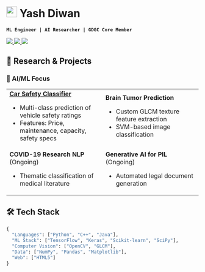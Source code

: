 # <img src="https://raw.githubusercontent.com/FortAwesome/Font-Awesome/6.x/svgs/solid/code.svg" width="28px"> Yash Diwan  
**`ML Engineer | AI Researcher | GDGC Core Member`**  

<p align="left">
  <a href="http://www.linkedin.com/in/yash-diwan-97b672282">
    <img src="https://img.shields.io/badge/LinkedIn-0A66C2?style=for-the-badge&logo=linkedin&logoColor=white">
  </a>
  <a href="https://github.com/yashdiwan12">
    <img src="https://img.shields.io/badge/GitHub-181717?style=for-the-badge&logo=github&logoColor=white">
  </a>
  <a href="mailto:diwanyash12@gmail.com">
    <img src="https://img.shields.io/badge/Email-EA4335?style=for-the-badge&logo=gmail&logoColor=white">
  </a>
</p>

## 🔬 Research & Projects

### 🧠 AI/ML Focus
<table width="100%">
  <tr>
    <td width="50%">
      <strong><a href="https://github.com/yashdiwan12/Classification-for-car-safety">Car Safety Classifier</a></strong>
      <ul>
        <li>Multi-class prediction of vehicle safety ratings</li>
        <li>Features: Price, maintenance, capacity, safety specs</li>
      </ul>
    </td>
    <td width="50%">
      <strong>Brain Tumor Prediction</strong>
      <ul>
        <li>Custom GLCM texture feature extraction</li>
        <li>SVM-based image classification</li>
      </ul>
    </td>
  </tr>
  <tr>
    <td>
      <strong>COVID-19 Research NLP</strong> (Ongoing)
      <ul>
        <li>Thematic classification of medical literature</li>
      </ul>
    </td>
    <td>
      <strong>Generative AI for PIL</strong> (Ongoing)
      <ul>
        <li>Automated legal document generation</li>
      </ul>
    </td>
  </tr>
</table>

## 🛠️ Tech Stack

```python
{
  "Languages": ["Python", "C++", "Java"],
  "ML Stack": ["TensorFlow", "Keras", "Scikit-learn", "SciPy"],
  "Computer Vision": ["OpenCV", "GLCM"],
  "Data": ["NumPy", "Pandas", "Matplotlib"],
  "Web": ["HTML5"]
}
